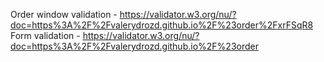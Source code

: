 Order window validation - https://validator.w3.org/nu/?doc=https%3A%2F%2Fvalerydrozd.github.io%2F%23order%2FxrFSqR8
Form validation - https://validator.w3.org/nu/?doc=https%3A%2F%2Fvalerydrozd.github.io%2F%23order
